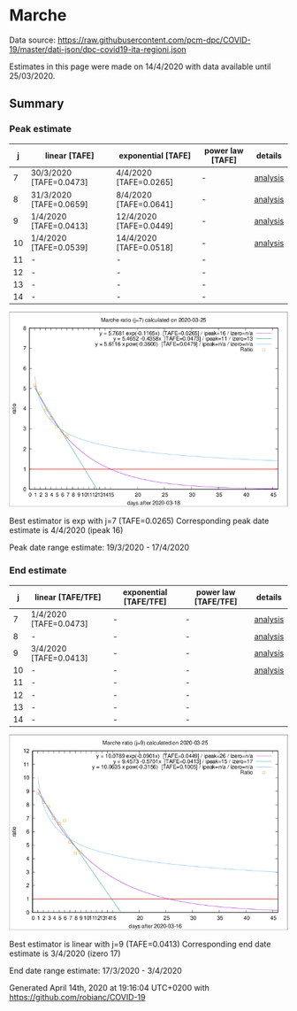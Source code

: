 # Marche


Data source: https://raw.githubusercontent.com/pcm-dpc/COVID-19/master/dati-json/dpc-covid19-ita-regioni.json

Estimates in this page were made on 14/4/2020 with data available until 25/03/2020.


## Summary 

### Peak estimate 
|j|linear [TAFE]|exponential [TAFE]|power law [TAFE]|details|
|---|----|-----------|---------|-------|
|7|30/3/2020 [TAFE=0.0473]|4/4/2020 [TAFE=0.0265]|-|[analysis](COVID-19_marche_j7_2020-03-25.md)|
|8|31/3/2020 [TAFE=0.0659]|8/4/2020 [TAFE=0.0641]|-|[analysis](COVID-19_marche_j8_2020-03-25.md)|
|9|1/4/2020 [TAFE=0.0413]|12/4/2020 [TAFE=0.0449]|-|[analysis](COVID-19_marche_j9_2020-03-25.md)|
|10|1/4/2020 [TAFE=0.0539]|14/4/2020 [TAFE=0.0518]|-|[analysis](COVID-19_marche_j10_2020-03-25.md)|
|11|-|-|-||
|12|-|-|-||
|13|-|-|-||
|14|-|-|-||

![best peak estimate](COVID-19_marche_j7_2020-03-25.png)

Best estimator is exp with j=7 (TAFE=0.0265)
Corresponding peak date estimate is 4/4/2020 (ipeak 16)


Peak date range estimate: 19/3/2020 - 17/4/2020

### End estimate 
|j|linear [TAFE/TFE]|exponential [TAFE/TFE]|power law [TAFE/TFE]|details|
|---|----|-----------|---------|-------|
|7|1/4/2020 [TAFE=0.0473]|-|-|[analysis](COVID-19_marche_j7_2020-03-25.md)|
|8|-|-|-|[analysis](COVID-19_marche_j8_2020-03-25.md)|
|9|3/4/2020 [TAFE=0.0413]|-|-|[analysis](COVID-19_marche_j9_2020-03-25.md)|
|10|-|-|-|[analysis](COVID-19_marche_j10_2020-03-25.md)|
|11|-|-|-||
|12|-|-|-||
|13|-|-|-||
|14|-|-|-||

![best zero estimate](COVID-19_marche_j9_2020-03-25.png)

Best estimator is linear with j=9 (TAFE=0.0413)
Corresponding end date estimate is 3/4/2020 (izero 17)


End date range estimate: 17/3/2020 - 3/4/2020

Generated April 14th, 2020 at 19:16:04 UTC+0200 with https://github.com/robianc/COVID-19
